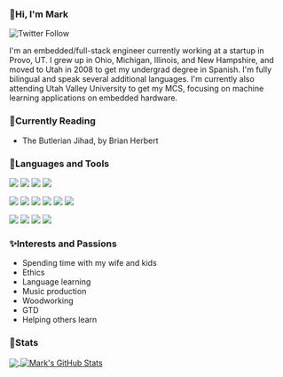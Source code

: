 ### 👋Hi, I'm Mark 
![Twitter Follow](https://img.shields.io/twitter/follow/MDavidHansen?style=social)


I'm an embedded/full-stack engineer currently working at a startup in Provo, UT. I grew up in Ohio, Michigan, Illinois, and New Hampshire, and moved to Utah in 2008 to get my undergrad degree in Spanish. I'm fully bilingual and speak several additional languages. I'm currently also attending Utah Valley University to get my MCS, focusing on machine learning applications on embedded hardware.

### 📖Currently Reading 
 - The Butlerian Jihad, by Brian Herbert

### 🤟Languages and Tools
![](https://img.shields.io/badge/OS-Linux-informational?style=flat&logo=linux&logoColor=white&color=2bbc8a)
![](https://img.shields.io/badge/OS-Windows-informational?style=flat&logo=windows&logoColor=white&color=2bbc8a)
![](https://img.shields.io/badge/Tool-AWS-informational?style=flat&logo=amazonaws&logoColor=white&color=2bbc8a)
![](https://img.shields.io/badge/Tool-Replit-informational?style=flat&logo=replit&logoColor=white&color=2bbc8a)

![](https://img.shields.io/badge/Editor-Segger-informational?style=flat&logo=segger&logoColor=white&color=2bbc8a)
![](https://img.shields.io/badge/Editor-Eclipse-informational?style=flat&logo=eclipse&logoColor=white&color=2bbc8a)
![](https://img.shields.io/badge/Code-C-informational?style=flat&logo=C&logoColor=white&color=2bbc8a)
![](https://img.shields.io/badge/Code-Node-informational?style=flat&logo=nodedotjs&logoColor=white&color=2bbc8a)
![](https://img.shields.io/badge/Code-Make-informational?style=flat&logo=cmake&logoColor=white&color=2bbc8a)
![](https://img.shields.io/badge/Shell-Bash-informational?style=flat&logo=gnu-bash&logoColor=white&color=2bbc8a)

![](https://img.shields.io/badge/Language-Spanish-informational?style=flat&logoColor=white&color=2bbc8a&link=https://duome.eu/mdhnsn)
![](https://img.shields.io/badge/Language-Portuguese-informational?style=flat&logoColor=white&color=2bbc8a)
![](https://img.shields.io/badge/Language-Norwegian-informational?style=flat&logoColor=white&color=2bbc8a)
![](https://img.shields.io/badge/Language-Afrikaans-informational?style=flat&logoColor=white&color=2bbc8a)

### ✨Interests and Passions
 - Spending time with my wife and kids
 - Ethics
 - Language learning
 - Music production
 - Woodworking
 - GTD
 - Helping others learn

### 🧮Stats
<a href="https://github.com/mhnsn/mhnsn">
  <img align="center" src="https://github-readme-stats.vercel.app/api/top-langs/?username=mhnsn&hide=java,html&title_color=ffffff&text_color=c9cacc&icon_color=2bbc8a&bg_color=1d1f21&langs_count=3" />
</a>
<a href="https://github.com/mhnsn/mhnsn">
  <img align="center" src="https://github-readme-stats.vercel.app/api?username=mhnsn&show_icons=true&line_height=27&count_private=true&title_color=ffffff&text_color=c9cacc&icon_color=2bbc8a&bg_color=1d1f21" alt="Mark's GitHub Stats" />
</a>
